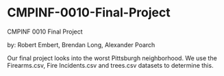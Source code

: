# CMPINF-0010-Final-Project
CMPINF 0010 Final Project

by: Robert Embert, Brendan Long, Alexander Poarch

Our final project looks into the worst Pittsburgh neighborhood. We use the Firearms.csv, Fire Incidents.csv and trees.csv datasets to determine this.
